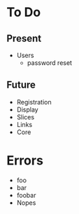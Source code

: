 # To Do

## Present

-   Users
    -   password reset

## Future

-   Registration
-   Display
-   Slices
-   Links
-   Core

# Errors

-   foo
-   bar
-   foobar
-   Nopes

